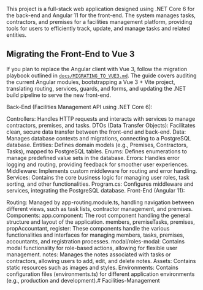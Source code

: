 This project is a full-stack web application designed using .NET Core 6 for the back-end and Angular 11 for the front-end. The system manages tasks, contractors, and premises for a facilities management platform, providing tools for users to efficiently track, update, and manage tasks and related entities.

## Migrating the Front-End to Vue 3


If you plan to replace the Angular client with Vue 3, follow the migration playbook outlined in [`docs/MIGRATING_TO_VUE3.md`](docs/MIGRATING_TO_VUE3.md). The guide covers auditing the current Angular modules, bootstrapping a Vue 3 + Vite project, translating routing, services, guards, and forms, and updating the .NET build pipeline to serve the new front-end.


Back-End (Facilities Management API using .NET Core 6):

Controllers: Handles HTTP requests and interacts with services to manage contractors, premises, and tasks.
DTOs (Data Transfer Objects): Facilitates clean, secure data transfer between the front-end and back-end.
Data: Manages database contexts and migrations, connecting to a PostgreSQL database.
Entities: Defines domain models (e.g., Premises, Contractors, Tasks), mapped to PostgreSQL tables.
Enums: Defines enumerations to manage predefined value sets in the database.
Errors: Handles error logging and routing, providing feedback for smoother user experiences.
Middleware: Implements custom middleware for routing and error handling.
Services: Contains the core business logic for managing user roles, task sorting, and other functionalities.
Program.cs: Configures middleware and services, integrating the PostgreSQL database.
Front-End (Angular 11):

Routing: Managed by app-routing.module.ts, handling navigation between different views, such as task lists, contractor management, and premises.
Components:
app.component: The root component handling the general structure and layout of the application.
members, premiseTasks, premises, propAccountant, register: These components handle the various functionalities and interfaces for managing members, tasks, premises, accountants, and registration processes.
modal/roles-modal: Contains modal functionality for role-based actions, allowing for flexible user management.
notes: Manages the notes associated with tasks or contractors, allowing users to add, edit, and delete notes.
Assets: Contains static resources such as images and styles.
Environments: Contains configuration files (environments.ts) for different application environments (e.g., production and development).# Facilities-Management
